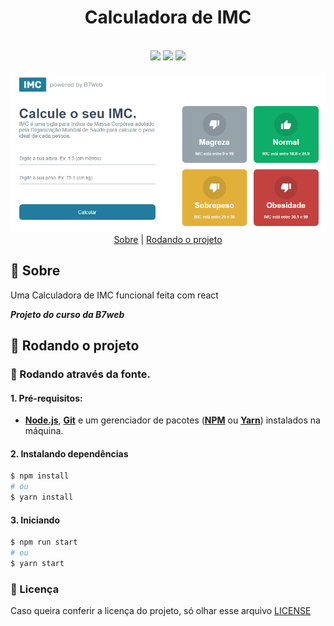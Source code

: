 <h1 style="text-align:center">Calculadora de IMC</h1>
<br>
<div align="center">
    <img src="https://img.shields.io/badge/Framework-React-success">
    <img src="https://img.shields.io/badge/%3C%3E-typescript-cyan">
    <img src="https://img.shields.io/badge/CSS-StyledComponents-blue">
</div>
<br>

<div align="center">
    <img src="./.github/img/app.png" alt="Calculadora de IMC"/>
</div>

<div align="center">
    <a href="#sobre">Sobre</a> | 
    <a href="#run">Rodando o projeto</a>
</div>

<a id="sobre"></a>

## 🍓 Sobre

Uma Calculadora de IMC funcional feita com react

**_Projeto do curso da B7web_**

## :running: Rodando o projeto

### 📂 Rodando através da fonte.

#### 1. Pré-requisitos:

- **[Node.js](https://nodejs.org/en/)**, **[Git](https://git-scm.com/)** e um gerenciador de pacotes (**[NPM](https://www.npmjs.com/)** ou **[Yarn](https://yarnpkg.com/)**) instalados na máquina.

#### 2. Instalando dependências

```bash
$ npm install
# ou
$ yarn install
```

#### 3. Iniciando

```bash
$ npm run start
# ou
$ yarn start
```

### 🔖 Licença

Caso queira conferir a licença do projeto, só olhar esse arquivo [LICENSE](./LICENSE)